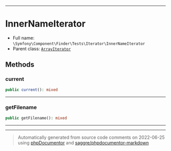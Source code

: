***

# InnerNameIterator





* Full name: `\Symfony\Component\Finder\Tests\Iterator\InnerNameIterator`
* Parent class: [`ArrayIterator`](../../../../../ArrayIterator.md)




## Methods


### current



```php
public current(): mixed
```











***

### getFilename



```php
public getFilename(): mixed
```











***


***
> Automatically generated from source code comments on 2022-06-25 using [phpDocumentor](http://www.phpdoc.org/) and [saggre/phpdocumentor-markdown](https://github.com/Saggre/phpDocumentor-markdown)
